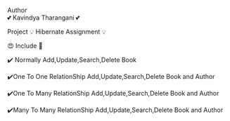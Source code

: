 Author  
💕 Kavindya Tharangani 💕

Project 
💡 Hibernate Assignment 💡

😍 Include 🎯 

✔️ Normally  Add,Update,Search,Delete Book

✔️One To One RelationShip Add,Update,Search,Delete Book and Author

✔️One To Many RelationShip Add,Update,Search,Delete Book and Author

✔️Many To Many RelationShip Add,Update,Search,Delete Book and Author